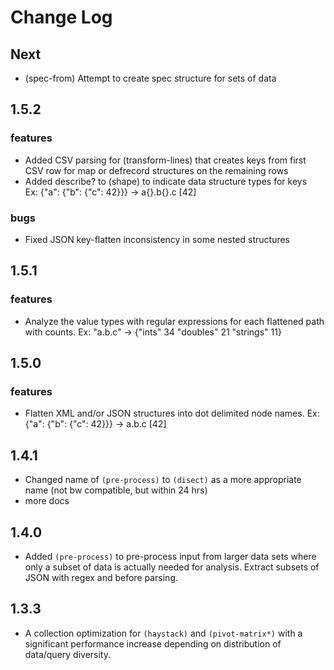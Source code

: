 # Change Log

## Next
 * (spec-from) Attempt to create spec structure for sets of data

## 1.5.2
### features
 * Added CSV parsing for (transform-lines) that creates keys from
   first CSV row for map or defrecord structures on the remaining rows
 * Added describe? to (shape) to indicate data structure types for keys  
   Ex: {"a": {"b": {"c": 42}}} -> a{}.b{}.c [42]
   
### bugs
 * Fixed JSON key-flatten inconsistency in some nested structures

## 1.5.1
### features
 * Analyze the value types with regular expressions for each flattened path
   with counts. Ex: "a.b.c" -> {"ints" 34 "doubles" 21 "strings" 11}

## 1.5.0
### features
 * Flatten XML and/or JSON structures into dot delimited node names.
   Ex: {"a": {"b": {"c": 42}}} -> a.b.c [42]

## 1.4.1
* Changed name of `(pre-process)` to `(disect)` as a more appropriate name (not bw compatible, but within 24 hrs)
* more docs

## 1.4.0
* Added `(pre-process)` to pre-process input from larger data sets where only a subset
of data is actually needed for analysis. Extract subsets of JSON with regex and before parsing.

## 1.3.3
* A collection optimization for `(haystack)` and `(pivot-matrix*)` with a significant
performance increase depending on distribution of data/query diversity.
